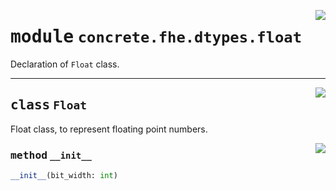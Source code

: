 <!-- markdownlint-disable -->

<a href="../../tempdirectoryforapidocs/.venvtrash/lib/python3.10/site-packages/concrete/fhe/dtypes/float.py#L0"><img align="right" style="float:right;" src="https://img.shields.io/badge/-source-cccccc?style=flat-square"></a>

# <kbd>module</kbd> `concrete.fhe.dtypes.float`
Declaration of `Float` class. 



---

<a href="../../tempdirectoryforapidocs/.venvtrash/lib/python3.10/site-packages/concrete/fhe/dtypes/float.py#L8"><img align="right" style="float:right;" src="https://img.shields.io/badge/-source-cccccc?style=flat-square"></a>

## <kbd>class</kbd> `Float`
Float class, to represent floating point numbers. 

<a href="../../tempdirectoryforapidocs/.venvtrash/lib/python3.10/site-packages/concrete/fhe/dtypes/float.py#L15"><img align="right" style="float:right;" src="https://img.shields.io/badge/-source-cccccc?style=flat-square"></a>

### <kbd>method</kbd> `__init__`

```python
__init__(bit_width: int)
```









